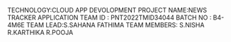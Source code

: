 TECHNOLOGY:CLOUD APP DEVOLOPMENT
PROJECT NAME:NEWS TRACKER APPLICATION
TEAM ID : PNT2022TMID34044
BATCH NO : B4-4M6E
TEAM LEAD:S.SAHANA FATHIMA
TEAM MEMBERS:
         S.NISHA
         R.KARTHIKA
         R.POOJA
